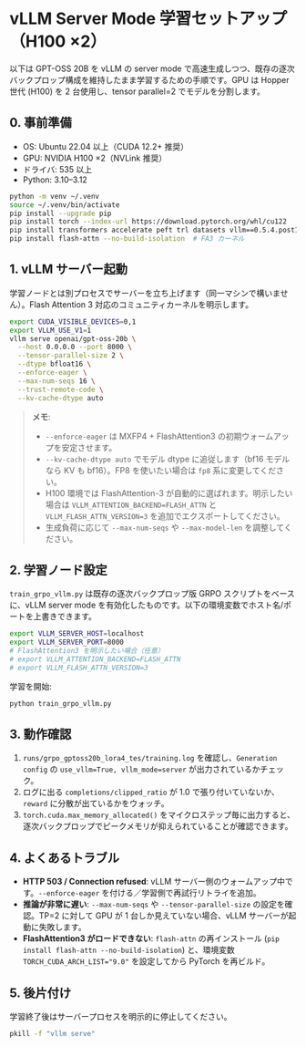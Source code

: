 # vLLM Server Mode 学習セットアップ（H100 ×2）

以下は GPT-OSS 20B を vLLM の server mode で高速生成しつつ、既存の逐次バックプロップ構成を維持したまま学習するための手順です。GPU は Hopper 世代 (H100) を 2 台使用し、tensor parallel=2 でモデルを分割します。

## 0. 事前準備
- OS: Ubuntu 22.04 以上（CUDA 12.2+ 推奨）
- GPU: NVIDIA H100 ×2（NVLink 推奨）
- ドライバ: 535 以上
- Python: 3.10–3.12

```bash
python -m venv ~/.venv
source ~/.venv/bin/activate
pip install --upgrade pip
pip install torch --index-url https://download.pytorch.org/whl/cu122
pip install transformers accelerate peft trl datasets vllm==0.5.4.post1
pip install flash-attn --no-build-isolation  # FA3 カーネル
```

## 1. vLLM サーバー起動
学習ノードとは別プロセスでサーバーを立ち上げます（同一マシンで構いません）。Flash Attention 3 対応のコミュニティカーネルを明示します。

```bash
export CUDA_VISIBLE_DEVICES=0,1
export VLLM_USE_V1=1
vllm serve openai/gpt-oss-20b \
  --host 0.0.0.0 --port 8000 \
  --tensor-parallel-size 2 \
  --dtype bfloat16 \
  --enforce-eager \
  --max-num-seqs 16 \
  --trust-remote-code \
  --kv-cache-dtype auto
```

> **メモ**:  
> - `--enforce-eager` は MXFP4 + FlashAttention3 の初期ウォームアップを安定させます。  
> - `--kv-cache-dtype auto` でモデル dtype に追従します（bf16 モデルなら KV も bf16）。FP8 を使いたい場合は `fp8` 系に変更してください。  
> - H100 環境では FlashAttention-3 が自動的に選ばれます。明示したい場合は `VLLM_ATTENTION_BACKEND=FLASH_ATTN` と `VLLM_FLASH_ATTN_VERSION=3` を追加でエクスポートしてください。
> - 生成負荷に応じて `--max-num-seqs` や `--max-model-len` を調整してください。

## 2. 学習ノード設定
`train_grpo_vllm.py` は既存の逐次バックプロップ版 GRPO スクリプトをベースに、vLLM server mode を有効化したものです。以下の環境変数でホスト名/ポートを上書きできます。

```bash
export VLLM_SERVER_HOST=localhost
export VLLM_SERVER_PORT=8000
# FlashAttention3 を明示したい場合（任意）
# export VLLM_ATTENTION_BACKEND=FLASH_ATTN
# export VLLM_FLASH_ATTN_VERSION=3
```

学習を開始:
```bash
python train_grpo_vllm.py
```

## 3. 動作確認
1. `runs/grpo_gptoss20b_lora4_tes/training.log` を確認し、`Generation config` の `use_vllm=True, vllm_mode=server` が出力されているかチェック。
2. ログに出る `completions/clipped_ratio` が 1.0 で張り付いていないか、`reward` に分散が出ているかをウォッチ。  
3. `torch.cuda.max_memory_allocated()` をマイクロステップ毎に出力すると、逐次バックプロップでピークメモリが抑えられていることが確認できます。

## 4. よくあるトラブル
- **HTTP 503 / Connection refused**: vLLM サーバー側のウォームアップ中です。`--enforce-eager` を付ける／学習側で再試行リトライを追加。
- **推論が非常に遅い**: `--max-num-seqs` や `--tensor-parallel-size` の設定を確認。TP=2 に対して GPU が 1 台しか見えていない場合、vLLM サーバーが起動に失敗します。
- **FlashAttention3 がロードできない**: `flash-attn` の再インストール (`pip install flash-attn --no-build-isolation`) と、環境変数 `TORCH_CUDA_ARCH_LIST="9.0"` を設定してから PyTorch を再ビルド。

## 5. 後片付け
学習終了後はサーバープロセスを明示的に停止してください。
```bash
pkill -f "vllm serve"
```

